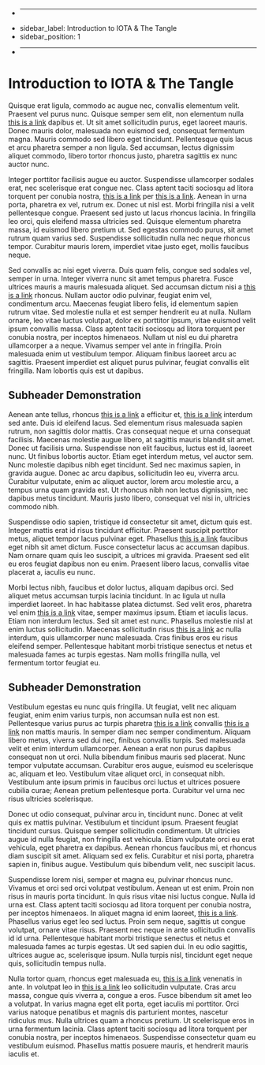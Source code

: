 + ---
+ sidebar_label: Introduction to IOTA & The Tangle
+ sidebar_position: 1
+ ---

# Introduction to IOTA & The Tangle

Quisque erat ligula, commodo ac augue nec, convallis elementum velit. Praesent vel purus nunc. Quisque semper sem elit, non elementum nulla [this is a link](iota-101) dapibus et. Ut sit amet sollicitudin purus, eget laoreet mauris. Donec mauris dolor, malesuada non euismod sed, consequat fermentum magna. Mauris commodo sed libero eget tincidunt. Pellentesque quis lacus et arcu pharetra semper a non ligula. Sed accumsan, lectus dignissim aliquet commodo, libero tortor rhoncus justo, pharetra sagittis ex nunc auctor nunc.

Integer porttitor facilisis augue eu auctor. Suspendisse ullamcorper sodales erat, nec scelerisque erat congue nec. Class aptent taciti sociosqu ad litora torquent per conubia nostra, [this is a link](iota-101) per [this is a link](iota-101). Aenean in urna porta, pharetra ex vel, rutrum ex. Donec ut nisl est. Morbi fringilla nisi a velit pellentesque congue. Praesent sed justo ut lacus rhoncus lacinia. In fringilla leo orci, quis eleifend massa ultricies sed. Quisque elementum pharetra massa, id euismod libero pretium ut. Sed egestas commodo purus, sit amet rutrum quam varius sed. Suspendisse sollicitudin nulla nec neque rhoncus tempor. Curabitur mauris lorem, imperdiet vitae justo eget, mollis faucibus neque.

Sed convallis ac nisi eget viverra. Duis quam felis, congue sed sodales vel, semper in urna. Integer viverra nunc sit amet tempus pharetra. Fusce ultrices mauris a mauris malesuada aliquet. Sed accumsan dictum nisi a [this is a link](iota-101) rhoncus. Nullam auctor odio pulvinar, feugiat enim vel, condimentum arcu. Maecenas feugiat libero felis, id elementum sapien rutrum vitae. Sed molestie nulla et est semper hendrerit eu at nulla. Nullam ornare, leo vitae luctus volutpat, dolor ex porttitor ipsum, vitae euismod velit ipsum convallis massa. Class aptent taciti sociosqu ad litora torquent per conubia nostra, per inceptos himenaeos. Nullam ut nisl eu dui pharetra ullamcorper a a neque. Vivamus semper vel ante in fringilla. Proin malesuada enim ut vestibulum tempor. Aliquam finibus laoreet arcu ac sagittis. Praesent imperdiet est aliquet purus pulvinar, feugiat convallis elit fringilla. Nam lobortis quis est ut dapibus.


## Subheader Demonstration

Aenean ante tellus, rhoncus [this is a link](iota-101) a efficitur et, [this is a link](iota-101) interdum sed ante. Duis id eleifend lacus. Sed elementum risus malesuada sapien rutrum, non sagittis dolor mattis. Cras consequat neque et urna consequat facilisis. Maecenas molestie augue libero, at sagittis mauris blandit sit amet. Donec ut facilisis urna. Suspendisse non elit faucibus, luctus est id, laoreet nunc. Ut finibus lobortis auctor. Etiam eget interdum metus, vel auctor sem. Nunc molestie dapibus nibh eget tincidunt. Sed nec maximus sapien, in gravida augue. Donec ac arcu dapibus, sollicitudin leo eu, viverra arcu. Curabitur vulputate, enim ac aliquet auctor, lorem arcu molestie arcu, a tempus urna quam gravida est. Ut rhoncus nibh non lectus dignissim, nec dapibus metus tincidunt. Mauris justo libero, consequat vel nisi in, ultricies commodo nibh.

Suspendisse odio sapien, tristique id consectetur sit amet, dictum quis est. Integer mattis erat id risus tincidunt efficitur. Praesent suscipit porttitor metus, aliquet tempor lacus pulvinar eget. Phasellus [this is a link](iota-101) faucibus eget nibh sit amet dictum. Fusce consectetur lacus ac accumsan dapibus. Nam ornare quam quis leo suscipit, a ultrices mi gravida. Praesent sed elit eu eros feugiat dapibus non eu enim. Praesent libero lacus, convallis vitae placerat a, iaculis eu nunc.

Morbi lectus nibh, faucibus et dolor luctus, aliquam dapibus orci. Sed aliquet metus accumsan turpis lacinia tincidunt. In ac ligula ut nulla imperdiet laoreet. In hac habitasse platea dictumst. Sed velit eros, pharetra vel enim [this is a link](iota-101) vitae, semper maximus ipsum. Etiam et iaculis lacus. Etiam non interdum lectus. Sed sit amet est nunc. Phasellus molestie nisl at enim luctus sollicitudin. Maecenas sollicitudin risus [this is a link](iota-101) ac nulla interdum, quis ullamcorper nunc malesuada. Cras finibus eros eu risus eleifend semper. Pellentesque habitant morbi tristique senectus et netus et malesuada fames ac turpis egestas. Nam mollis fringilla nulla, vel fermentum tortor feugiat eu.


## Subheader Demonstration

Vestibulum egestas eu nunc quis fringilla. Ut feugiat, velit nec aliquam feugiat, enim enim varius turpis, non accumsan nulla est non est. Pellentesque varius purus ac turpis pharetra [this is a link](iota-101) convallis [this is a link](iota-101) non mattis mauris. In semper diam nec semper condimentum. Aliquam libero metus, viverra sed dui nec, finibus convallis turpis. Sed malesuada velit et enim interdum ullamcorper. Aenean a erat non purus dapibus consequat non ut orci. Nulla bibendum finibus mauris sed placerat. Nunc tempor vulputate accumsan. Curabitur eros augue, euismod eu scelerisque ac, aliquam et leo. Vestibulum vitae aliquet orci, in consequat nibh. Vestibulum ante ipsum primis in faucibus orci luctus et ultrices posuere cubilia curae; Aenean pretium pellentesque porta. Curabitur vel urna nec risus ultricies scelerisque.

Donec ut odio consequat, pulvinar arcu in, tincidunt nunc. Donec at velit quis ex mattis pulvinar. Vestibulum et tincidunt ipsum. Praesent feugiat tincidunt cursus. Quisque semper sollicitudin condimentum. Ut ultricies augue id nulla feugiat, non fringilla est vehicula. Etiam vulputate orci eu erat vehicula, eget pharetra ex dapibus. Aenean rhoncus faucibus mi, et rhoncus diam suscipit sit amet. Aliquam sed ex felis. Curabitur et nisi porta, pharetra sapien in, finibus augue. Vestibulum quis bibendum velit, nec suscipit lacus.

Suspendisse lorem nisi, semper et magna eu, pulvinar rhoncus nunc. Vivamus et orci sed orci volutpat vestibulum. Aenean ut est enim. Proin non risus in mauris porta tincidunt. In quis risus vitae nisi luctus congue. Nulla id urna est. Class aptent taciti sociosqu ad litora torquent per conubia nostra, per inceptos himenaeos. In aliquet magna id enim laoreet, [this is a link](iota-101). Phasellus varius eget leo sed luctus. Proin sem neque, sagittis ut congue volutpat, ornare vitae risus. Praesent nec neque in ante sollicitudin convallis id id urna. Pellentesque habitant morbi tristique senectus et netus et malesuada fames ac turpis egestas. Ut sed sapien dui. In eu odio sagittis, ultrices augue ac, scelerisque ipsum. Nulla turpis nisl, tincidunt eget neque quis, sollicitudin tempus nulla.

Nulla tortor quam, rhoncus eget malesuada eu, [this is a link](iota-101) venenatis in ante. In volutpat leo in [this is a link](iota-101) leo sollicitudin vulputate. Cras arcu massa, congue quis viverra a, congue a eros. Fusce bibendum sit amet leo a volutpat. In varius magna eget elit porta, eget iaculis mi porttitor. Orci varius natoque penatibus et magnis dis parturient montes, nascetur ridiculus mus. Nulla ultrices quam a rhoncus pretium. Ut scelerisque eros in urna fermentum lacinia. Class aptent taciti sociosqu ad litora torquent per conubia nostra, per inceptos himenaeos. Suspendisse consectetur quam eu vestibulum euismod. Phasellus mattis posuere mauris, et hendrerit mauris iaculis et.
